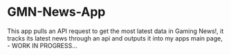 # GMN-News-App
This app pulls an API request to get the most latest data in Gaming News!, it tracks its latest news through an api and outputs it into my apps main page, - WORK IN PROGRESS...
